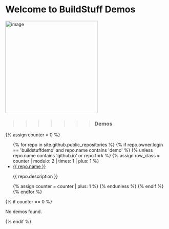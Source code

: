 # Welcome to BuildStuff Demos

<img width="288" alt="image" src="https://github.com/buildstuffdemo/buildstuffdemo.github.io/assets/10250297/2cd5c25f-d4e1-4884-be06-4880d7d2721e">

>>>>>>> ### Demos

<style>
  
@keyframes colorChange {
  0% { background-color: #f9f9f9; }
  50% { background-color: #e0e0e0; }
  100% { background-color: #f9f9f9; }
}

.odd {
  animation: colorChange 15s infinite;
}

@keyframes colorChangeEven {
  0% { background-color: #e0e0e0; }
  50% { background-color: #f9f9f9; }
  100% { background-color: #e0e0e0; }
}

.even {
  animation: colorChangeEven 15s infinite;
}
</style>


{% assign counter = 0 %}

<ul>
{% for repo in site.github.public_repositories %}
  {% if repo.owner.login == 'buildstuffdemo' and repo.name contains 'demo' %}
    {% unless repo.name contains 'github.io' or repo.fork %}
      {% assign row_class = counter | modulo: 2 | times: 1 | plus: 1 %}
      <li>
        <a class="{% if row_class == 1 %}odd{% else %}even{% endif %}" href="https://buildstuffdemo.github.io/{{ repo.name }}">{{ repo.name }}</a>
        <p class="repo-description">{{ repo.description }}</p>
      </li>
      {% assign counter = counter | plus: 1 %}
    {% endunless %}
  {% endif %}
{% endfor %}
</ul>
{% if counter == 0 %}
  <p>No demos found.</p>
{% endif %}
